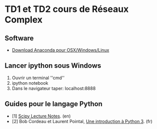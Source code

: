 # TD1 et TD2 cours de Réseaux Complex 
## Software
* [Download Anaconda pour OSX/Windows/Linux](https://www.continuum.io/downloads)

## Lancer ipython sous Windows
1. Ouvrir un terminal ''cmd''
4. ipython notebook
5. Dans le navigateur taper: localhost:8888


## Guides pour le langage Python
* [1] [Scipy Lecture Notes](http://www.scipy-lectures.org/). (en)
* [2] Bob Cordeau et Laurent Pointal, [Une introduction à Python 3](http://hebergement.u-psud.fr/iut-orsay/Pedagogie/MPHY/Python/courspython3.pdf). (fr)
